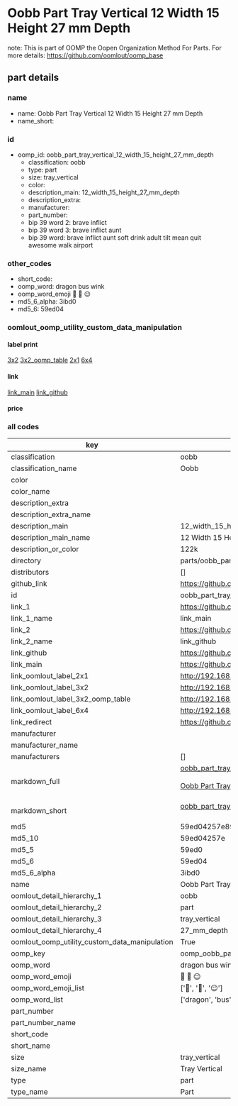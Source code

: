 # Oobb Part Tray Vertical 12 Width 15 Height 27 mm Depth  

note: This is part of OOMP the Oopen Organization Method For Parts. For more details: https://github.com/oomlout/oomp_base

##  part details
  







### name
* name: Oobb Part Tray Vertical 12 Width 15 Height 27 mm Depth
* name_short: 
### id
* oomp_id: oobb_part_tray_vertical_12_width_15_height_27_mm_depth
  * classification: oobb
  * type: part
  * size: tray_vertical
  * color: 
  * description_main: 12_width_15_height_27_mm_depth
  * description_extra: 
  * manufacturer: 
  * part_number: 
  * bip 39 word 2: brave inflict
  * bip 39 word 3: brave inflict aunt
  * bip 39 word: brave inflict aunt soft drink adult tilt mean quit awesome walk airport

### other_codes
* short_code: 
* oomp_word: dragon bus wink
* oomp_word_emoji :dragon: :bus: :wink:
* md5_6_alpha: 3ibd0
* md5_6: 59ed04






### oomlout_oomp_utility_custom_data_manipulation
#### label print
[3x2](http://192.168.1.245:1112/?label=oomp%203ibd0)
[3x2_oomp_table](http://192.168.1.108:1112/?label=oomp%203ibd0)
[2x1](http://192.168.1.242:1112/?label=oomp%203ibd0)
[6x4](http://192.168.1.55:1112/?label=oomp%203ibd0)    

#### link

[link_main](https://github.com/oomlout/oomlout_oomp_version_1_messy/tree/main/parts/oobb_part_tray_vertical_12_width_15_height_27_mm_depth) [link_github](https://github.com/oomlout/oomlout_oomp_version_1_messy/tree/main/parts/oobb_part_tray_vertical_12_width_15_height_27_mm_depth)                             

#### price







### all codes 
| key | value |  
| --- | --- |  
| classification | oobb |  
| classification_name | Oobb |  
| color |  |  
| color_name |  |  
| description_extra |  |  
| description_extra_name |  |  
| description_main | 12_width_15_height_27_mm_depth |  
| description_main_name | 12 Width 15 Height 27 mm Depth |  
| description_or_color | 122k |  
| directory | parts/oobb_part_tray_vertical_12_width_15_height_27_mm_depth |  
| distributors | [] |  
| github_link | https://github.com/oomlout/oomlout_oomp_part_src/tree/main/parts/oobb_part_tray_vertical_12_width_15_height_27_mm_depth |  
| id | oobb_part_tray_vertical_12_width_15_height_27_mm_depth |  
| link_1 | https://github.com/oomlout/oomlout_oomp_version_1_messy/tree/main/parts/oobb_part_tray_vertical_12_width_15_height_27_mm_depth |  
| link_1_name | link_main |  
| link_2 | https://github.com/oomlout/oomlout_oomp_version_1_messy/tree/main/parts/oobb_part_tray_vertical_12_width_15_height_27_mm_depth |  
| link_2_name | link_github |  
| link_github | https://github.com/oomlout/oomlout_oomp_version_1_messy/tree/main/parts/oobb_part_tray_vertical_12_width_15_height_27_mm_depth |  
| link_main | https://github.com/oomlout/oomlout_oomp_version_1_messy/tree/main/parts/oobb_part_tray_vertical_12_width_15_height_27_mm_depth |  
| link_oomlout_label_2x1 | http://192.168.1.242:1112/?label=oomp%203ibd0 |  
| link_oomlout_label_3x2 | http://192.168.1.245:1112/?label=oomp%203ibd0 |  
| link_oomlout_label_3x2_oomp_table | http://192.168.1.108:1112/?label=oomp%203ibd0 |  
| link_oomlout_label_6x4 | http://192.168.1.55:1112/?label=oomp%203ibd0 |  
| link_redirect | https://github.com/oomlout/oomlout_oomp_version_1_messy/tree/main/parts/oobb_part_tray_vertical_12_width_15_height_27_mm_depth |  
| manufacturer |  |  
| manufacturer_name |  |  
| manufacturers | [] |  
| markdown_full | [oobb_part_tray_vertical_12_width_15_height_27_mm_depth](none)<br>[](none)<br>[Oobb Part Tray Vertical 12 Width 15 Height 27 Mm Depth](none)<br><br> |  
| markdown_short | [oobb_part_tray_vertical_12_width_15_height_27_mm_depth](none)<br><br> |  
| md5 | 59ed04257e89dc400f218ce41e9cd8da |  
| md5_10 | 59ed04257e |  
| md5_5 | 59ed0 |  
| md5_6 | 59ed04 |  
| md5_6_alpha | 3ibd0 |  
| name | Oobb Part Tray Vertical 12 Width 15 Height 27 mm Depth |  
| oomlout_detail_hierarchy_1 | oobb |  
| oomlout_detail_hierarchy_2 | part |  
| oomlout_detail_hierarchy_3 | tray_vertical |  
| oomlout_detail_hierarchy_4 | 27_mm_depth |  
| oomlout_oomp_utility_custom_data_manipulation | True |  
| oomp_key | oomp_oobb_part_tray_vertical_12_width_15_height_27_mm_depth |  
| oomp_word | dragon bus wink |  
| oomp_word_emoji | :dragon: :bus: :wink: |  
| oomp_word_emoji_list | [':dragon:', ':bus:', ':wink:'] |  
| oomp_word_list | ['dragon', 'bus', 'wink'] |  
| part_number |  |  
| part_number_name |  |  
| short_code |  |  
| short_name |  |  
| size | tray_vertical |  
| size_name | Tray Vertical |  
| type | part |  
| type_name | Part |  
